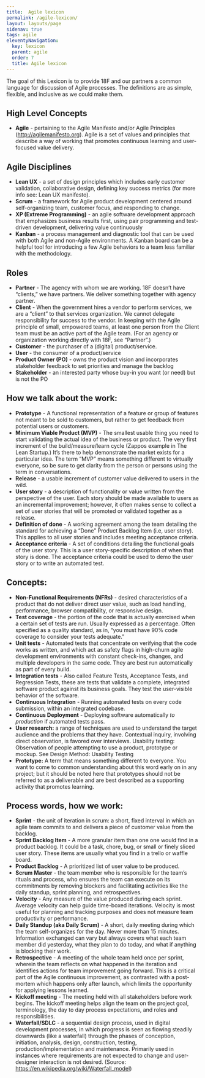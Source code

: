 ```yaml
---
title:  Agile lexicon
permalink: /agile-lexicon/
layout: layouts/page
sidenav: true
tags: agile
eleventyNavigation: 
  key: lexicon
  parent: agile
  order: 7
  title: Agile lexicon
---
```


The goal of this Lexicon is to provide 18F and our partners a  common language for discussion of Agile processes. The definitions are as simple, flexible, and inclusive as we could make them.

## High Level Concepts
- **Agile** - pertaining to the Agile Manifesto and/or Agile Principles (http://agilemanifesto.org). Agile is a set of values and principles that describe a way of working that promotes continuous learning and user-focused value delivery.

## Agile Disciplines
- **Lean UX** - a set of design principles which includes early customer validation, collaborative design, defining key success metrics (for more info see: Lean UX manifesto).
- **Scrum** - a framework for Agile product development centered around self-organizing team, customer focus, and responding to change.
- **XP (Extreme Programming)** - an agile software development approach that emphasizes business results first, using pair programming and test-driven development, delivering value continuously
- **Kanban** - a process management and diagnostic tool that can be used with both Agile and non-Agile environments.  A Kanban board can be a helpful tool for introducing a few Agile behaviors to a team less familiar with the methodology.

## Roles
- **Partner** - The agency with whom we are working. 18F doesn’t have “clients,” we have partners. We deliver something together with agency partner.  
- **Client** - When the government hires a vendor to perform services, we are a “client” to that services organization. We cannot delegate responsibility for success to the vendor. In keeping with the Agile principle of small, empowered teams, at least one person from the Client team must be an active part of the Agile team. (For an agency or organization working directly with 18F, see “Partner”.)
- **Customer** - the purchaser of a (digital) product/service.
- **User** - the consumer of a product/service
- **Product Owner (PO)** - owns the product vision and incorporates stakeholder feedback to set priorities and manage the backlog
- **Stakeholder** - an interested party whose buy-in you want (or need) but is not the PO


## How we talk about the work:
- **Prototype** - A functional representation of a feature or group of features not meant to be sold to customers, but rather to get feedback from potential users or customers.
- **Minimum Viable Product (MVP)** - The smallest usable thing you need to start validating the actual idea of the business or product. The very first increment of the build/measure/learn cycle (Zappos example in The Lean Startup.) It’s there to help demonstrate the market exists for a particular idea. The term “MVP” means something different to virtually everyone, so be sure to get clarity from the person or persons using the term in conversations.
- **Release** - a usable increment of customer value delivered to users in the wild.
- **User story** - a description of functionality or value written from the perspective of the user.  Each story should be made available to users as an incremental improvement; however, it often makes sense to collect a set of user stories that will be promoted or validated together as a release.  
- **Definition of done** -  A working agreement among the team detailing the standard for achieving a “Done” Product Backlog Item (i.e, user story). This applies to all user stories and includes meeting acceptance criteria.
- **Acceptance criteria** - A set of conditions detailing the functional goals of the user story. This is a user story-specific description of when that story is done. The acceptance criteria could be used to demo the user story or to write an automated test.

## Concepts:
- **Non-Functional Requirements (NFRs)**  - desired characteristics of a product that do not deliver direct user value, such as load handling, performance, browser compatibility, or responsive design.
- **Test coverage** - the portion of the code that is actually exercised when a certain set of tests are run. Usually expressed as a percentage. Often specified as a quality standard, as in, “you must have 90% code coverage to consider your tests adequate.”
- **Unit tests** - Automated tests that concentrate on verifying that the code works as written, and which act as safety flags in high-churn agile development environments with constant check-ins, changes, and multiple developers in the same code. They are best run automatically as part of every build.
- **Integration tests** - Also called Feature Tests, Acceptance Tests, and Regression Tests, these are tests that validate a complete, integrated software product against its business goals. They test the user-visible behavior of the software.
- **Continuous Integration** - Running automated tests on every code submission, within an integrated codebase.
- **Continuous Deployment** - Deploying software automatically _to production_ if automated tests pass.
- **User research:** a range of techniques are used to understand the target audience and the problems that they have. Contextual inquiry, involving direct observation, is favored over interviews.
Usability testing: Observation of people attempting to use a product, prototype or mockup.  See Design Method: Usability Testing
- **Prototype:** A term that means something different to everyone. You want to come to common understanding about this word early on in any project; but it should be noted here that prototypes should not be referred to as a deliverable and are best described as a supporting activity that promotes learning.  

## Process words, how we work:
- **Sprint** - the unit of iteration in scrum: a short, fixed interval in which an agile team commits to and delivers a piece of customer value from the backlog.
- **Sprint Backlog Item** - A more granular item than one one would find in a product backlog. It could be a task, chore, bug, or small or finely sliced user story. These items are usually what you find in a trello or waffle board.
- **Product Backlog** - A prioritized list of user value to be produced.
- **Scrum Master** - the team member who is responsible for the team’s rituals and process, who ensures the team can execute on its commitments by removing blockers and facilitating activities like the daily standup, sprint planning, and retrospectives.
- **Velocity** - Any measure of the value produced during each sprint.  Average velocity can help guide time-boxed iterations.  Velocity is most useful for planning and tracking purposes and does not measure team productivity or performance.
- **Daily Standup (aka Daily Scrum)** - A short, daily meeting during which the team self-organizes for the day. Never more than 15 minutes. Information exchanged can vary but always covers what each team member did yesterday, what they plan to do today, and what if anything is blocking their work.
- **Retrospective** -  A meeting of the whole team held once per sprint, wherein the team reflects on what happened in the iteration and identifies actions for team improvement going forward.  This is a critical part of the Agile continuous improvement, as contrasted with a post-mortem which happens only after launch, which limits the opportunity for applying lessons learned.
- **Kickoff meeting** - The meeting held with all stakeholders before work begins.   The kickoff meeting helps align the team on the project goal, terminology, the day to day process expectations, and roles and responsibilities.  
- **Waterfall/SDLC** - a sequential design process, used in digital development processes, in which progress is seen as flowing steadily downwards (like a waterfall) through the phases of conception, initiation, analysis, design, construction, testing, production/implementation and maintenance. Primarily used in instances where requirements are not expected to change and user-designer interaction is not desired. (Source: https://en.wikipedia.org/wiki/Waterfall_model)
